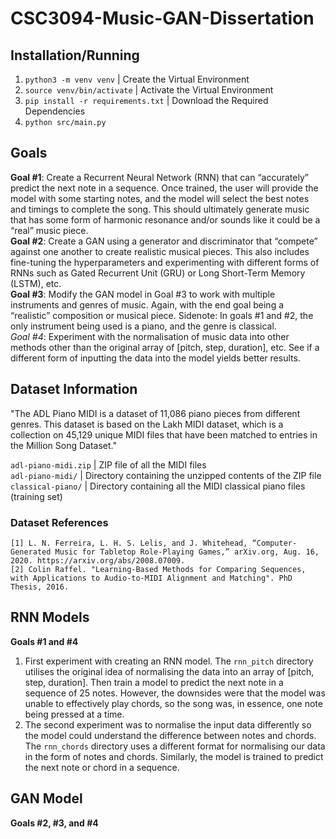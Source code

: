 # CSC3094-Music-GAN-Dissertation

## Installation/Running
1. `python3 -m venv venv` | Create the Virtual Environment
2. `source venv/bin/activate` | Activate the Virtual Environment
3. `pip install -r requirements.txt` | Download the Required Dependencies
4. `python src/main.py`

## Goals
**Goal #1**: Create a Recurrent Neural Network (RNN) that can “accurately” predict the next note in a sequence. Once trained, the user will provide the model with some starting notes, and the model will select the best notes and timings to complete the song. This should ultimately generate music that has some form of harmonic resonance and/or sounds like it could be a “real” music piece. \
**Goal #2**: Create a GAN using a generator and discriminator that “compete” against one another to create realistic musical pieces. This also includes fine-tuning the hyperparameters and experimenting with different forms of RNNs such as Gated Recurrent Unit (GRU) or Long Short-Term Memory (LSTM), etc. \
**Goal #3**: Modify the GAN model in Goal #3 to work with multiple instruments and genres of music. Again, with the end goal being a “realistic” composition or musical piece. Sidenote: In goals #1 and #2, the only instrument being used is a piano, and the genre is classical. \
*Goal #4*: Experiment with the normalisation of music data into other methods other than the original array of [pitch, step, duration], etc. See if a different form of inputting the data into the model yields better results.

## Dataset Information
"The ADL Piano MIDI is a dataset of 11,086 piano pieces from different genres. This dataset is based on the Lakh MIDI dataset, which is a collection on 45,129 unique MIDI files that have been matched to entries in the Million Song Dataset."

`adl-piano-midi.zip` | ZIP file of all the MIDI files \
`adl-piano-midi/` | Directory containing the unzipped contents of the ZIP file \
`classical-piano/` | Directory containing all the MIDI classical piano files (training set)

### Dataset References
```
[1] L. N. Ferreira, L. H. S. Lelis, and J. Whitehead, “Computer-Generated Music for Tabletop Role-Playing Games,” arXiv.org, Aug. 16, 2020. https://arxiv.org/abs/2008.07009.
[2] Colin Raffel. "Learning-Based Methods for Comparing Sequences, with Applications to Audio-to-MIDI Alignment and Matching". PhD Thesis, 2016.
```

## RNN Models
**Goals #1 and #4**
1. First experiment with creating an RNN model. The `rnn_pitch` directory utilises the original idea of normalising the data into an array of [pitch, step, duration]. Then train a model to predict the next note in a sequence of 25 notes. However, the downsides were that the model was unable to effectively play chords, so the song was, in essence, one note being pressed at a time.
2. The second experiment was to normalise the input data differently so the model could understand the difference between notes and chords. The `rnn_chords` directory uses a different format for normalising our data in the form of notes and chords. Similarly, the model is trained to predict the next note or chord in a sequence.

## GAN Model
**Goals #2, #3, and #4**